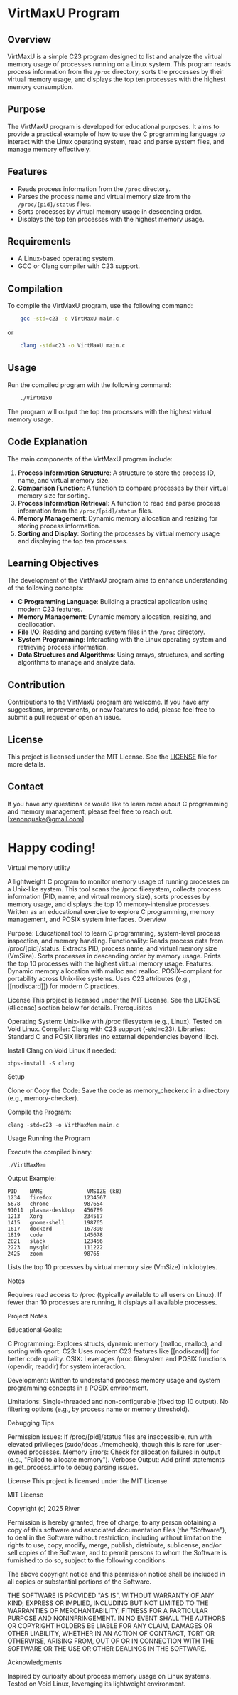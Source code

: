 # VirtMaxU Program

## Overview
VirtMaxU is a simple C23 program designed to list and analyze the virtual memory usage of processes running on a Linux system. This program reads process information from the `/proc` directory, sorts the processes by their virtual memory usage, and displays the top ten processes with the highest memory consumption.

## Purpose
The VirtMaxU program is developed for educational purposes. It aims to provide a practical example of how to use the C programming language to interact with the Linux operating system, read and parse system files, and manage memory effectively.

## Features
- Reads process information from the `/proc` directory.
- Parses the process name and virtual memory size from the `/proc/[pid]/status` files.
- Sorts processes by virtual memory usage in descending order.
- Displays the top ten processes with the highest memory usage.

## Requirements
- A Linux-based operating system.
- GCC or Clang compiler with C23 support.

## Compilation
To compile the VirtMaxU program, use the following command:

```bash
    gcc -std=c23 -o VirtMaxU main.c
```

or

```bash
    clang -std=c23 -o VirtMaxU main.c
```

## Usage
Run the compiled program with the following command:

```bash
    ./VirtMaxU
```

The program will output the top ten processes with the highest virtual memory usage.

## Code Explanation
The main components of the VirtMaxU program include:

1. **Process Information Structure**: A structure to store the process ID, name, and virtual memory size.
2. **Comparison Function**: A function to compare processes by their virtual memory size for sorting.
3. **Process Information Retrieval**: A function to read and parse process information from the `/proc/[pid]/status` files.
4. **Memory Management**: Dynamic memory allocation and resizing for storing process information.
5. **Sorting and Display**: Sorting the processes by virtual memory usage and displaying the top ten processes.

## Learning Objectives
The development of the VirtMaxU program aims to enhance understanding of the following concepts:
- **C Programming Language**: Building a practical application using modern C23 features.
- **Memory Management**: Dynamic memory allocation, resizing, and deallocation.
- **File I/O**: Reading and parsing system files in the `/proc` directory.
- **System Programming**: Interacting with the Linux operating system and retrieving process information.
- **Data Structures and Algorithms**: Using arrays, structures, and sorting algorithms to manage and analyze data.

## Contribution
Contributions to the VirtMaxU program are welcome. If you have any suggestions, improvements, or new features to add, please feel free to submit a pull request or open an issue.

## License
This project is licensed under the MIT License. See the [LICENSE](LICENSE) file for more details.

## Contact
If you have any questions or would like to learn more about C programming and memory management, please feel free to reach out.
[xenonquake@gmail.com]

Happy coding!
=======
Virtual memory utility

A lightweight C program to monitor memory usage of running processes on a Unix-like system. This tool scans the /proc filesystem, collects process information (PID, name, and virtual memory size), sorts processes by memory usage, and displays the top 10 memory-intensive processes. Written as an educational exercise to explore C programming, memory management, and POSIX system interfaces.
Overview

  Purpose: Educational tool to learn C programming, system-level process inspection, and memory handling.
  Functionality:
        Reads process data from /proc/[pid]/status.
        Extracts PID, process name, and virtual memory size (VmSize).
        Sorts processes in descending order by memory usage.
        Prints the top 10 processes with the highest virtual memory usage.
    Features:
        Dynamic memory allocation with malloc and realloc.
        POSIX-compliant for portability across Unix-like systems.
        Uses C23 attributes (e.g., [[nodiscard]]) for modern C practices.

License
This project is licensed under the MIT License. See the LICENSE (#license) section below for details.
Prerequisites

  Operating System: Unix-like with /proc filesystem (e.g., Linux). Tested on Void Linux.
  Compiler: Clang with C23 support (-std=c23).
  Libraries: Standard C and POSIX libraries (no external dependencies beyond libc).

Install Clang on Void Linux if needed:

    xbps-install -S clang

Setup

  Clone or Copy the Code:
    Save the code as memory_checker.c in a directory (e.g., memory-checker).
  
  Compile the Program:

    clang -std=c23 -o VirtMaxMem main.c

Usage
Running the Program

Execute the compiled binary:

    ./VirtMaxMem

Output Example:
```
PID    NAME              VMSIZE (kB)
1234   firefox          1234567
5678   chrome           987654
91011  plasma-desktop   456789
1213   Xorg             234567
1415   gnome-shell      198765
1617   dockerd          167890
1819   code             145678
2021   slack            123456
2223   mysqld           111222
2425   zoom             98765
```
Lists the top 10 processes by virtual memory size (VmSize) in kilobytes.

Notes

  Requires read access to /proc (typically available to all users on Linux).
  If fewer than 10 processes are running, it displays all available processes.

Project Notes

  Educational Goals:
        
  C Programming: Explores structs, dynamic memory (malloc, realloc), and sorting with qsort.
  C23: Uses modern C23 features like [[nodiscard]] for better code quality.
  OSIX: Leverages /proc filesystem and POSIX functions (opendir, readdir) for system interaction.
  
  Development: Written to understand process memory usage and system programming concepts in a POSIX environment.
  
  Limitations: 
        Single-threaded and non-configurable (fixed top 10 output).
        No filtering options (e.g., by process name or memory threshold).

Debugging Tips

  Permission Issues: If /proc/[pid]/status files are inaccessible, run with elevated privileges (sudo/doas ./memcheck), though this is rare for user-owned processes.
    Memory Errors: Check for allocation failures in output (e.g., "Failed to allocate memory").
    Verbose Output: Add printf statements in get_process_info to debug parsing issues.

License
This project is licensed under the MIT License.

MIT License

Copyright (c) 2025 River

Permission is hereby granted, free of charge, to any person obtaining a copy
of this software and associated documentation files (the "Software"), to deal
in the Software without restriction, including without limitation the rights
to use, copy, modify, merge, publish, distribute, sublicense, and/or sell
copies of the Software, and to permit persons to whom the Software is
furnished to do so, subject to the following conditions:

The above copyright notice and this permission notice shall be included in all
copies or substantial portions of the Software.

THE SOFTWARE IS PROVIDED "AS IS", WITHOUT WARRANTY OF ANY KIND, EXPRESS OR
IMPLIED, INCLUDING BUT NOT LIMITED TO THE WARRANTIES OF MERCHANTABILITY,
FITNESS FOR A PARTICULAR PURPOSE AND NONINFRINGEMENT. IN NO EVENT SHALL THE
AUTHORS OR COPYRIGHT HOLDERS BE LIABLE FOR ANY CLAIM, DAMAGES OR OTHER
LIABILITY, WHETHER IN AN ACTION OF CONTRACT, TORT OR OTHERWISE, ARISING FROM,
OUT OF OR IN CONNECTION WITH THE SOFTWARE OR THE USE OR OTHER DEALINGS IN THE
SOFTWARE.

Acknowledgments

   
Inspired by curiosity about process memory usage on Linux systems.
Tested on Void Linux, leveraging its lightweight environment.

